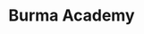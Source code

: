 ---
facebook: https://facebook.com/BurmaAcademyPlatform
logohandle: burmaac
sort: burma
title: Burma Academy
twitter: https://x.com/burmaacademy
website: https://burma.ac/
---
